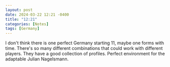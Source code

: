 ```yaml
---
layout: post
date: 2024-03-22 12:21 -0400
title: "12:21"
categories: [Notes]
tags: [Germany]
---
```


I don't think there is one perfect Germany starting 11, maybe one forms with time. There's so many different combinations that could work with different players. They have a good collection of profiles. Perfect environment for the adaptable Julian Nagelsmann.

